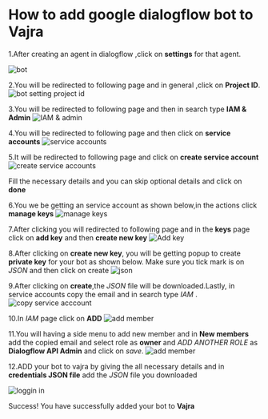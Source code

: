 # How to add google dialogflow bot to **Vajra**

1.After creating an agent in dialogflow ,click on **settings** for that agent.

  ![bot](https://ik.imagekit.io/oeeysgepuyd/vajra/docs/1_hhpVttQRH.PNG)

2.You will be redirected to following page and in general ,click on **Project ID**.
![bot setting project id](https://ik.imagekit.io/oeeysgepuyd/vajra/docs/2_LBSFoRd5p.PNG)

3.You will be redirected to following page and then in search type **IAM & Admin**
![IAM & admin](https://ik.imagekit.io/oeeysgepuyd/vajra/docs/3_HiVd5W0PQ.PNG)

4.You will be redirected to following page and then click on **service accounts**
![service accounts](https://ik.imagekit.io/oeeysgepuyd/vajra/docs/4_PNt2WuXC_.PNG)

5.It will be redirected to following page and click on **create service account**
![create service accounts](https://ik.imagekit.io/oeeysgepuyd/vajra/docs/5_Z0ZgjBuyJ.PNG)

Fill the necessary details and you can skip optional details and click on **done**

6.You we be getting an service account as shown below,in the actions click **manage keys**
![manage keys](https://ik.imagekit.io/oeeysgepuyd/vajra/docs/6_95Y__98hx.PNG)

7.After clicking you will redirected to following page and in the **keys** page click on **add key** and then **create new key**
 ![Add key](https://ik.imagekit.io/oeeysgepuyd/vajra/docs/7_W1ZmjcpTT.PNG)

8.After clicking on **create new key**, you will be getting popup to create **private key** for your bot as shown below. Make sure you tick mark is on *JSON* and then click on create
![json](https://ik.imagekit.io/oeeysgepuyd/vajra/docs/8_f9JwmirFj.PNG)
 
9.After clicking on **create**,the *JSON* file will be downloaded.Lastly, in service accounts copy the email and in search type *IAM* .
![copy service acccount](https://ik.imagekit.io/oeeysgepuyd/vajra/docs/9_0IqrwbE85.png)
 
10.In *IAM* page click on **ADD** 
 ![add member](https://ik.imagekit.io/oeeysgepuyd/vajra/docs/10_9l6MrvwEV.PNG)

11.You will having a side menu to add new member and in **New members** add the copied email and select role as **owner** and *ADD ANOTHER ROLE* as **Dialogflow API Admin** and click on *save*.
 ![add member](https://ik.imagekit.io/oeeysgepuyd/vajra/docs/11_51IPxU_tf.PNG)

12.ADD your bot to vajra by giving the all necessary details and in **credentials JSON file** add the *JSON* file you downloaded 
 
 ![loggin in](https://ik.imagekit.io/oeeysgepuyd/vajra/docs/12_S3dehuoxG.PNG)
   


  Success! You have successfully added your bot to **Vajra**


